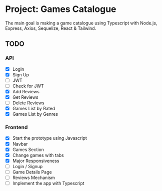 # Project: Games Catalogue

The main goal is making a game catalogue using Typescript with Node.js, Express, Axios, Sequelize, React & Tailwind.

## TODO

### API

- [x] Login
- [X] Sign Up
- [ ] JWT 
- [ ] Check for JWT
- [X] Add Reviews
- [X] Get Reviews
- [ ] Delete Reviews
- [X] Games List by Rated
- [X] Games List by Genres

### Frontend

- [X] Start the prototype using Javascript
- [X] Navbar
- [X] Games Section
- [X] Change games with tabs
- [X] Major Responsiveness
- [ ] Login / Signup
- [ ] Game Details Page
- [ ] Reviews Mechanism
- [ ] Implement the app with Typescript
